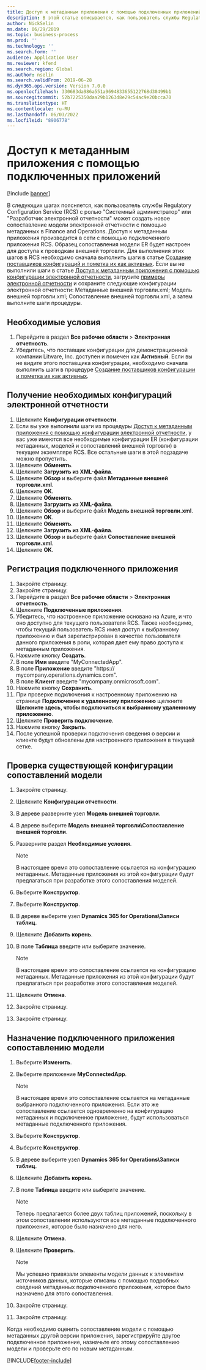 ```yaml
---
title: Доступ к метаданным приложения с помощью подключенных приложений
description: В этой статье описывается, как пользователь службы Regulatory Configuration Service может создать новое сопоставление модели электронной отчетности с помощью метаданных.
author: NickSelin
ms.date: 06/29/2019
ms.topic: business-process
ms.prod: ''
ms.technology: ''
ms.search.form: ''
audience: Application User
ms.reviewer: kfend
ms.search.region: Global
ms.author: nselin
ms.search.validFrom: 2019-06-28
ms.dyn365.ops.version: Version 7.0.0
ms.openlocfilehash: 330683da986a551a9694833655122768d30499b1
ms.sourcegitcommit: 52b7225350daa29b1263d8e29c54ac9e20bcca70
ms.translationtype: HT
ms.contentlocale: ru-RU
ms.lasthandoff: 06/03/2022
ms.locfileid: "8906778"
---
```

# <a name="access-application-metadata-by-using-connected-applications"></a>Доступ к метаданным приложения с помощью подключенных приложений

[!include [banner](../../includes/banner.md)]

В следующих шагах поясняется, как пользователь службы Regulatory Configuration Service (RCS) с ролью "Системный администратор" или "Разработчик электронной отчетности" может создать новое сопоставление модели электронной отчетности с помощью метаданных в Finance and Operations. Доступ к метаданным приложения производится в сети с помощью подключенного приложения RCS. Образец сопоставления модели ER будет настроен для доступа к проводкам внешней торговли. Для выполнения этих шагов в RCS необходимо сначала выполнить шаги в статье [Создание поставщиков конфигураций и пометка их как активных](er-configuration-provider-mark-it-active-2016-11.md). Если вы не выполнили шаги в статье [Доступ к метаданным приложения с помощью конфигурации электронной отчетности](access-application-metadata-er-configuration.md), загрузите [примеры электронной отчетности](https://download.microsoft.com/download/0/4/e/04e13839-e423-442b-a6c2-dd35b1045c2d/Dynamics%20365%20for%20Finance%20and%20Operations%208.1%20Electronic%20reporting%20task%20guides.zip) и сохраните следующие конфигурации электронной отчетности: Метаданные внешней торговли.xml; Модель внешней торговли.xml; Сопоставление внешней торговли.xml, а затем выполните шаги процедуры.

## <a name="prerequisites"></a>Необходимые условия
1. Перейдите в раздел **Все рабочие области** > **Электронная отчетность**. 
2. Убедитесь, что поставщик конфигурации для демонстрационной компании Litware, Inc. доступен и помечен как **Активный**. Если вы не видите этого поставщика конфигурации, необходимо сначала выполнить шаги в процедуре [Создание поставщиков конфигурации и пометка их как активных](er-configuration-provider-mark-it-active-2016-11.md). 

## <a name="get-required-er-configurations"></a>Получение необходимых конфигураций электронной отчетности
1. Щелкните **Конфигурации отчетности**. 
2. Если вы уже выполнили шаги из процедуры [Доступ к метаданным приложения с помощью конфигурации электронной отчетности](access-application-metadata-er-configuration.md), у вас уже имеются все необходимые конфигурации ER (конфигурации метаданных, моделей и сопоставлений внешней торговли) в текущем экземпляре RCS. Все остальные шаги в этой подзадаче можно пропустить. 
3. Щелкните **Обменять**. 
4. Щелкните **Загрузить из XML-файла**. 
5. Щелкните **Обзор** и выберите файл **Метаданные внешней торговли.xml**. 
6. Щелкните **OK**. 
7. Щелкните **Обменять**. 
8. Щелкните **Загрузить из XML-файла**. 
9. Щелкните **Обзор** и выберите файл **Модель внешней торговли.xml**. 
10. Щелкните **OK**. 
11. Щелкните **Обменять**. 
12. Щелкните **Загрузить из XML-файла**. 
13. Щелкните **Обзор** и выберите файл **Сопоставление внешней торговли.xml**. 
14. Щелкните **OK**. 

## <a name="register-a-connected-application"></a>Регистрация подключенного приложения
1. Закройте страницу. 
2. Закройте страницу. 
3. Перейдите в раздел **Все рабочие области** > **Электронная отчетность**. 
4. Щелкните **Подключенные приложения**. 
5. Убедитесь, что настроенное приложение основано на Azure, и что оно доступно для текущего пользователя RCS. Также необходимо, чтобы текущий пользователь RCS имел доступ к выбранному приложению и был зарегистрирован в качестве пользователя данного приложения в роли, которая дает ему право доступа к метаданным приложения. 
6. Нажмите кнопку **Создать**. 
7. В поле **Имя** введите "MyConnectedApp". 
8. В поле **Приложение** введите "https:// mycompany.operations.dynamics.com". 
9. В поле **Клиент** введите "mycompany.onmicrosoft.com". 
10. Нажмите кнопку **Сохранить**. 
11. При проверке подключения к настроенному приложению на странице **Подключение к удаленному приложению** щелкните **Щелкните здесь, чтобы подключиться к выбранному удаленному приложению**. 
12. Щелкните **Проверить подключение**. 
13. Нажмите кнопку **Закрыть**. 
14. После успешной проверки подключения сведения о версии и клиенте будут обновлены для настроенного приложения в текущей сетке. 

## <a name="review-existing-model-mapping-configuration"></a>Проверка существующей конфигурации сопоставлений модели
1. Закройте страницу. 
2. Щелкните **Конфигурации отчетности**. 
3. В дереве разверните узел **Модель внешней торговли**. 
4. В дереве выберите **Модель внешней торговли\Сопоставление внешней торговли**. 
5. Разверните раздел **Необходимые условия**. 

    > [!NOTE]
    > В настоящее время это сопоставление ссылается на конфигурацию метаданных. Метаданные приложения из этой конфигурации будут предлагаться при разработке этого сопоставления моделей. 

6. Выберите **Конструктор**. 
7. Выберите **Конструктор**. 
8. В дереве выберите узел **Dynamics 365 for Operations\Записи таблиц**. 
9. Щелкните **Добавить корень**. 
10. В поле **Таблица** введите или выберите значение. 

    > [!NOTE]
    > В настоящее время это сопоставление ссылается на конфигурацию метаданных. Метаданные приложения из этой конфигурации будут предлагаться при разработке этого сопоставления моделей. 

11. Щелкните **Отмена**. 
12. Закройте страницу. 
13. Закройте страницу. 

## <a name="assign-connected-application-to-model-mapping"></a>Назначение подключенного приложения сопоставлению модели 
1. Выберите **Изменить**. 
2. Выберите приложение **MyConnectedApp**. 

    > [!NOTE]
    > В настоящее время это сопоставление ссылается на метаданные выбранного подключенного приложения. Если это же сопоставление ссылается одновременно на конфигурацию метаданных и подключенное приложение, будут использоваться метаданные подключенного приложения. 

3. Выберите **Конструктор**. 
4. Выберите **Конструктор**. 
5. В дереве выберите узел **Dynamics 365 for Operations\Записи таблиц**. 
6. Щелкните **Добавить корень**. 
7. В поле **Таблица** введите или выберите значение. 

    > [!NOTE]
    > Теперь предлагается более двух таблиц приложений, поскольку в этом сопоставлении используются все метаданные подключенного приложения, которое было назначено для него. 

8. Щелкните **Отмена**. 
9. Щелкните **Проверить**. 

    > [!NOTE]
    > Мы успешно привязали элементы модели данных к элементам источников данных, которые описаны с помощью подробных сведений метаданных подключенного приложения, которое было назначено для этого сопоставления. 

10. Закройте страницу. 
11. Закройте страницу. 

Когда необходимо оценить сопоставление модели с помощью метаданных другой версии приложения, зарегистрируйте другое подключенное приложение, назначьте его этому сопоставлению модели и проверьте его по новым метаданным.


[!INCLUDE[footer-include](../../../../includes/footer-banner.md)]

